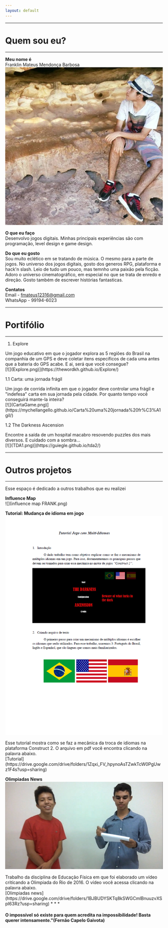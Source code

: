 ```yaml
---  
layout: default
---  
```

* * *
# **Quem sou eu?**  
 * * *  
 **Meu nome é**  
 Franklin Mateus Mendonça Barbosa  
 ![](WWW.jpg)  
   
 **O que eu faço**  
 Desenvolvo jogos digitais. Minhas principais experiências são com programação, level design e game design.  
   
 **Do que eu gosto**  
 Sou muito eclético em se tratando de música. O mesmo para a parte de jogos. No universo dos jogos digitais, gosto dos generos RPG, plataforma e hack'n slash. Leio de tudo um pouco, mas temnho uma paixão pela ficção. Adoro o universo cinematográfico, em especial no que se trata de enredo e direção. Gosto também de escrever histórias fantasticas.  
   
 **Contatos**  
 Email - fmateus12316@gmail.com  
 WhatsApp - 99194-6023  
 * * *  
# **Portifólio**  
 * * *  
 1. Explore   
 <dt> Um jogo educativo em que o jogador explora as 5 regiões do Brasil na companhia de um GPS e deve coletar itens especificos de cada uma antes que a bateria do GPS acabe. E ai, será que você consegue?</dt>  
 [![](Explore.png)](https://thewordkh.github.io/Explore/)  
   
 1.1 Carta: uma jornada frágil  
 <dt> Um jogo de corrida infinita em que o jogador deve controlar uma frágil e "indefesa" carta em sua jornada pela cidade. Por quanto tempo você conseguirá mante-la inteira?</dt>  
 [![](CartaGame.png)](https://mychellangello.github.io/Carta%20uma%20jornada%20fr%C3%A1gil/)  
   
 1.2 The Darkness Ascension  
 <dt> Encontre a saída de um hospital macabro resovendo puzzles dos mais diversos. E cuidado com a sombra...</dt>  
 [![](TDA1.png)](https://guiegle.github.io/tda2/)  
   
 * * *  
# **Outros projetos**  
 * * *  
 <dt>Esse espaço é dedicado a outros trabalhos que eu realizei</dt>  
   
 **Influence Map**  
 ![](influence map FRANK.png)  
   
 **Tutorial: Mudança de idioma em jogo**  
 ![](tutorial.png)  
 <dt>Esse tutorial mostra como se faz a mecânica da troca de idiomas na plataforma Construct 2. O arquivo em pdf você encontra clicando na palavra abaixo.</dt>  
  [Tutorial](https://drive.google.com/drive/folders/1Zqxi_FV_hpynoAsTZwkTcW0PgUwz1F4s?usp=sharing)  
  
 **Olimpiadas News**  
 ![](Olimpiadas.png)  
 <dt> Trabalho da disciplina de Educação Física em que foi elaborado um vídeo critícando a Olimpiada do Rio de 2016. O vídeo você acessa clicando na palavra abaixo.</dt>  
 [Olimpiadas news](https://drive.google.com/drive/folders/1BJBUDYSKTq8kSWGCmlBnuuzvXSpI63Rz?usp=sharing)  
 * * *  
   
   
#### **O impossível só existe para quem acredita na impossibilidade! Basta querer intensamente."(Fernão Capelo Gaivota)**  
